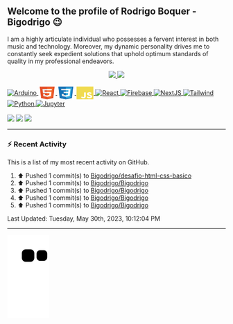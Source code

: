 ## Welcome to the profile of Rodrigo Boquer - Bigodrigo :wink:

I am a highly articulate individual who possesses a fervent interest in both music and technology. Moreover, my dynamic personality drives me to constantly seek expedient solutions that uphold optimum standards of quality in my professional endeavors.

 <div align="center">
   <a href="https://github.com/Bigodrigo">
   <img height="180em" src="https://github-readme-stats.bigodrigo.vercel.app/api?username=Bigodrigo&show_icons=true&theme=react&include_all_commits=true&count_private=true"/>
   <img height="180em" src="https://github-readme-stats.bigodrigo.vercel.app/api/top-langs/?username=Bigodrigo&layout=compact&langs_count=6&theme=react"/>
</div>

<div style="display: inline_block"><br>
  <img align="center" alt="Arduino" height="30" width="40" src="https://cdn.jsdelivr.net/gh/devicons/devicon/icons/arduino/arduino-original-wordmark.svg">
  <img align="center" alt="HTML" height="30" width="40" src="https://raw.githubusercontent.com/devicons/devicon/master/icons/html5/html5-original.svg">
  <img align="center" alt="CSS" height="30" width="40" src="https://raw.githubusercontent.com/devicons/devicon/master/icons/css3/css3-original.svg">
  <img align="center" alt="Js" height="30" width="40" src="https://raw.githubusercontent.com/devicons/devicon/master/icons/javascript/javascript-plain.svg">
  <img align="center" alt="React" height="30" width="40" src="https://cdn.jsdelivr.net/gh/devicons/devicon/icons/react/react-original.svg">
  <img align="center" alt="Firebase" height="30" width="40" src="https://cdn.jsdelivr.net/gh/devicons/devicon/icons/firebase/firebase-plain.svg">
  <img align="center" alt="NextJS" height="30" width="40" src="https://cdn.jsdelivr.net/gh/devicons/devicon/icons/nextjs/nextjs-original-wordmark.svg">
  <img align="center" alt="Tailwind" height="30" width="40" src="https://cdn.jsdelivr.net/gh/devicons/devicon/icons/tailwindcss/tailwindcss-plain.svg">
  <img align="center" alt="Python" height="30" width="40" src="https://cdn.jsdelivr.net/gh/devicons/devicon/icons/python/python-original.svg">
  <img align="center" alt="Jupyter" height="30" width="40" src="https://cdn.jsdelivr.net/gh/devicons/devicon/icons/jupyter/jupyter-original-wordmark.svg">
</div>
 
 <br>
  
<div> 
  <a href="https://instagram.com/bigodrigo.rod" target="_blank"><img src="https://img.shields.io/badge/-Instagram-%23E4405F?style=for-the-badge&logo=instagram&logoColor=white" target="_blank"></a>
  <a href = "mailto:eng.boquer@gmail.com"><img src="https://img.shields.io/badge/-Gmail-%23333?style=for-the-badge&logo=gmail&logoColor=white" target="_blank"></a>
  <a href="https://www.linkedin.com/in/rodrigo-boquer-064298166/" target="_blank"><img src="https://img.shields.io/badge/-LinkedIn-%230077B5?style=for-the-badge&logo=linkedin&logoColor=white" target="_blank"></a> 
  
 ---

### :zap: Recent Activity

This is a list of my most recent activity on GitHub.

<!--RECENT_ACTIVITY:start-->
1. ⬆️ Pushed 1 commit(s) to [Bigodrigo/desafio-html-css-basico](https://github.com/Bigodrigo/desafio-html-css-basico)<br>
2. ⬆️ Pushed 1 commit(s) to [Bigodrigo/Bigodrigo](https://github.com/Bigodrigo/Bigodrigo)<br>
3. ⬆️ Pushed 1 commit(s) to [Bigodrigo/Bigodrigo](https://github.com/Bigodrigo/Bigodrigo)<br>
4. ⬆️ Pushed 1 commit(s) to [Bigodrigo/Bigodrigo](https://github.com/Bigodrigo/Bigodrigo)<br>
5. ⬆️ Pushed 1 commit(s) to [Bigodrigo/Bigodrigo](https://github.com/Bigodrigo/Bigodrigo)<br>
<!--RECENT_ACTIVITY:end-->

<!--RECENT_ACTIVITY:last_update-->
Last Updated: Tuesday, May 30th, 2023, 10:12:04 PM
<!--RECENT_ACTIVITY:last_update_end-->

---
  ![Snake animation](https://github.com/Bigodrigo/Bigodrigo/blob/output/github-contribution-grid-snake.svg)

</div>

<!--
**Bigodrigo/Bigodrigo** is a ✨ _special_ ✨ repository because its `README.md` (this file) appears on your GitHub profile.

Here are some ideas to get you started:

- 🔭 I’m currently working on ...
- 🌱 I’m currently learning ...
- 👯 I’m looking to collaborate on ...
- 🤔 I’m looking for help with ...
- 💬 Ask me about ...
- 📫 How to reach me: ...
- 😄 Pronouns: ...
- ⚡ Fun fact: ...
-->
